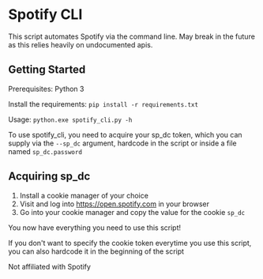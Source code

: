 Spotify CLI
===========

This script automates Spotify via the command line. May break in the future as this relies heavily on undocumented apis.

Getting Started
---------------

Prerequisites: Python 3

Install the requirements: `pip install -r requirements.txt`

Usage: `python.exe spotify_cli.py -h`

To use spotify_cli, you need to acquire your sp_dc token, which you can supply via the `--sp_dc` argument, hardcode in the script or inside a file named `sp_dc.password`

Acquiring sp_dc
---------------

1. Install a cookie manager of your choice
2. Visit and log into https://open.spotify.com in your browser
3. Go into your cookie manager and copy the value for the cookie `sp_dc`

You now have everything you need to use this script!

If you don't want to specify the cookie token everytime you use this script, you can also hardcode it in the beginning of the script


Not affiliated with Spotify 